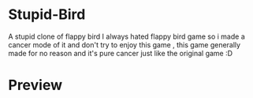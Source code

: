 # Stupid-Bird
A stupid clone of flappy bird
I always hated flappy bird game so i made a cancer mode of it and don't try to enjoy this game , this game generally made for no reason and it's pure cancer just like the original game :D

# Preview 

<a src="https://giphy.com/gifs/ihAkIBmUcVk2MMsYuh/html5" >

